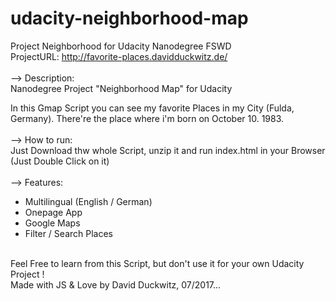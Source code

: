 # udacity-neighborhood-map<br>
Project Neighborhood for Udacity Nanodegree FSWD<br>
ProjectURL: http://favorite-places.davidduckwitz.de/<br>
<br>
--> Description:<br>
Nanodegree Project "Neighborhood Map" for Udacity<br>

In this Gmap Script you can see my favorite Places in my City (Fulda, Germany). There're the place where i'm born on October 10.
1983.<br>
<br>
--> How to run:<br>
Just Download thw whole Script, unzip it and run index.html in your Browser (Just Double Click on it)<br>
<br>
--> Features:<br>
- Multilingual (English / German)<br>
- Onepage App<br>
- Google Maps<br>
- Filter / Search Places<br>
<br>
Feel Free to learn from this Script, but don't use it for your own Udacity Project !<br>
Made with JS & Love by David Duckwitz, 07/2017...<br>